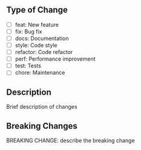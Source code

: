 ## Type of Change
<!-- Check one -->
- [ ] feat: New feature
- [ ] fix: Bug fix  
- [ ] docs: Documentation
- [ ] style: Code style
- [ ] refactor: Code refactor
- [ ] perf: Performance improvement
- [ ] test: Tests
- [ ] chore: Maintenance

## Description
Brief description of changes

## Breaking Changes
<!-- If applicable -->
BREAKING CHANGE: describe the breaking change